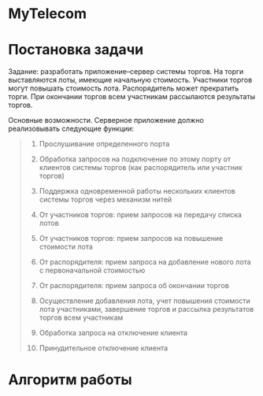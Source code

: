 # MyTelecom

# Постановка задачи

   Задание: разработать приложение–сервер системы торгов. На торги выставляются лоты, имеющие начальную стоимость. Участники торгов могут повышать стоимость лота. Распорядитель может прекратить торги. При окончании торгов всем участникам рассылаются результаты торгов.

Основные возможности. Серверное приложение должно реализовывать следующие функции:

>1) Прослушивание определенного порта
>
>2) Обработка запросов на подключение по этому порту от клиентов системы торгов (как распорядитель или участник торгов)
>
>3) Поддержка одновременной работы нескольких клиентов системы торгов через механизм нитей
>4) От участников торгов: прием запросов на передачу списка лотов
>5) От участников торгов: прием запросов на повышение стоимости лота
>6) От распорядителя: прием запроса на добавление нового лота с первоначальной стоимостью
>7) От распорядителя: прием запроса об окончании торгов
>8) Осуществление добавления лота, учет повышения стоимости лота участниками, завершение торгов и рассылка результатов торгов всем участникам
>9) Обработка запроса на отключение клиента
>10) Принудительное отключение клиента


# Алгоритм работы

